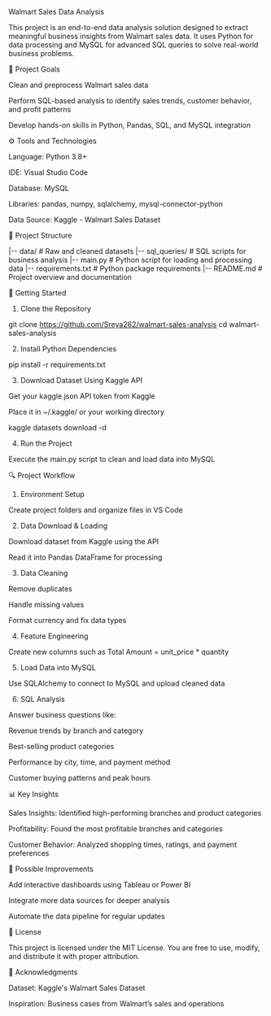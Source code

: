 Walmart Sales Data Analysis

This project is an end-to-end data analysis solution designed to extract meaningful business insights from Walmart sales data. It uses Python for data processing and MySQL for advanced SQL queries to solve real-world business problems.

📌 Project Goals

Clean and preprocess Walmart sales data

Perform SQL-based analysis to identify sales trends, customer behavior, and profit patterns

Develop hands-on skills in Python, Pandas, SQL, and MySQL integration

⚙️ Tools and Technologies

Language: Python 3.8+

IDE: Visual Studio Code

Database: MySQL

Libraries: pandas, numpy, sqlalchemy, mysql-connector-python

Data Source: Kaggle - Walmart Sales Dataset

📁 Project Structure

|-- data/             # Raw and cleaned datasets
|-- sql_queries/      # SQL scripts for business analysis
|-- main.py           # Python script for loading and processing data
|-- requirements.txt  # Python package requirements
|-- README.md         # Project overview and documentation

🚀 Getting Started

1. Clone the Repository

git clone https://github.com/Sreya262/walmart-sales-analysis
cd walmart-sales-analysis

2. Install Python Dependencies

pip install -r requirements.txt

3. Download Dataset Using Kaggle API

Get your kaggle.json API token from Kaggle

Place it in ~/.kaggle/ or your working directory

kaggle datasets download -d <dataset-name>

4. Run the Project

Execute the main.py script to clean and load data into MySQL

🔍 Project Workflow

1. Environment Setup

Create project folders and organize files in VS Code

2. Data Download & Loading

Download dataset from Kaggle using the API

Read it into Pandas DataFrame for processing

3. Data Cleaning

Remove duplicates

Handle missing values

Format currency and fix data types

4. Feature Engineering

Create new columns such as Total Amount = unit_price * quantity

5. Load Data into MySQL

Use SQLAlchemy to connect to MySQL and upload cleaned data

6. SQL Analysis

Answer business questions like:

Revenue trends by branch and category

Best-selling product categories

Performance by city, time, and payment method

Customer buying patterns and peak hours

📊 Key Insights

Sales Insights: Identified high-performing branches and product categories

Profitability: Found the most profitable branches and categories

Customer Behavior: Analyzed shopping times, ratings, and payment preferences

🔮 Possible Improvements

Add interactive dashboards using Tableau or Power BI

Integrate more data sources for deeper analysis

Automate the data pipeline for regular updates

🪪 License

This project is licensed under the MIT License. You are free to use, modify, and distribute it with proper attribution.

🙏 Acknowledgments

Dataset: Kaggle's Walmart Sales Dataset

Inspiration: Business cases from Walmart’s sales and operations




